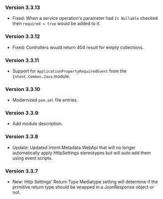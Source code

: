### Version 3.3.13

- Fixed: When a service operation's parameter had `Is Nullable` checked then `required = true` would be added to it.

### Version 3.3.12

- Fixed: Controllers would return 404 result for empty collections.

### Version 3.3.11

- Support for `ApplicationPropertyRequiredEvent` from the `Intent.Common.Java` module.

### Version 3.3.10

- Modernized `pom.xml` file entries.

### Version 3.3.9

- Add module description.

### Version 3.3.8

- Update: Updated Intent.Metadata.WebApi that will no longer automatically apply HttpSettings stereotypes but will auto add them using event scripts.

### Version 3.3.7

- New: Http Settings' Return Type Mediatype setting will determine if the primitive return type should be wrapped in a JsonResponse object or not.
